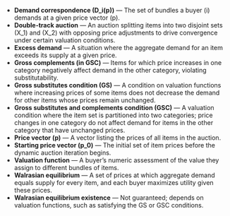 - **Demand correspondence \(D_i(p)\)** — The set of bundles a buyer \(i\) demands at a given price vector \(p\).  
- **Double-track auction** — An auction splitting items into two disjoint sets \(X_1\) and \(X_2\) with opposing price adjustments to drive convergence under certain valuation conditions.  
- **Excess demand** — A situation where the aggregate demand for an item exceeds its supply at a given price.  
- **Gross complements (in GSC)** — Items for which price increases in one category negatively affect demand in the other category, violating substitutability.  
- **Gross substitutes condition (GS)** — A condition on valuation functions where increasing prices of some items does not decrease the demand for other items whose prices remain unchanged.  
- **Gross substitutes and complements condition (GSC)** — A valuation condition where the item set is partitioned into two categories; price changes in one category do not affect demand for items in the other category that have unchanged prices.  
- **Price vector \(p\)** — A vector listing the prices of all items in the auction.  
- **Starting price vector \(p_0\)** — The initial set of item prices before the dynamic auction iteration begins.  
- **Valuation function** — A buyer’s numeric assessment of the value they assign to different bundles of items.  
- **Walrasian equilibrium** — A set of prices at which aggregate demand equals supply for every item, and each buyer maximizes utility given these prices.  
- **Walrasian equilibrium existence** — Not guaranteed; depends on valuation functions, such as satisfying the GS or GSC conditions.
